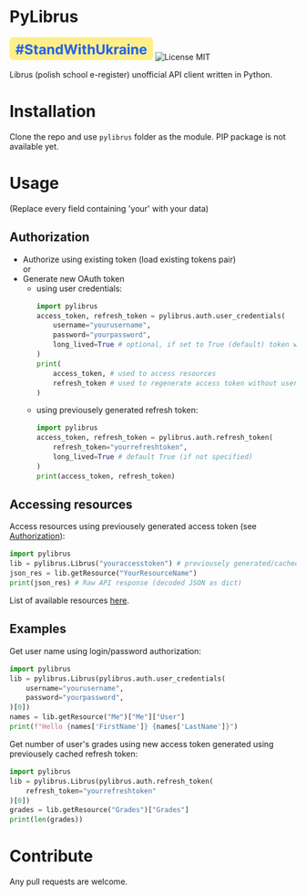 # PyLibrus

[![Stand With Ukraine](https://raw.githubusercontent.com/vshymanskyy/StandWithUkraine/main/badges/StandWithUkraine.svg)](https://stand-with-ukraine.pp.ua)
![License MIT](https://img.shields.io/github/license/ChimekKoo/pylibrus)

Librus (polish school e-register) unofficial API client written in Python.

# Installation
Clone the repo and use `pylibrus` folder as the module.
PIP package is not available yet.

# Usage
(Replace every field containing 'your' with your data)
## Authorization
- Authorize using existing token (load existing tokens pair)  
or
- Generate new OAuth token  
    - using user credentials:
        ```python
        import pylibrus
        access_token, refresh_token = pylibrus.auth.user_credentials(
            username="yourusername",
            password="yourpassword",
            long_lived=True # optional, if set to True (default) token will be valid for 24h, if set to False token will be valid for 3h
        )
        print(
            access_token, # used to access resources
            refresh_token # used to regenerate access token without user credentials
        )
        ```
    - using previousely generated refresh token:
        ```python
        import pylibrus
        access_token, refresh_token = pylibrus.auth.refresh_token(
            refresh_token="yourrefreshtoken",
            long_lived=True # default True (if not specified)
        )
        print(access_token, refresh_token)
        ```
## Accessing resources
Access resources using previousely generated access token (see [Authorization](#authorization)):
```python
import pylibrus
lib = pylibrus.Librus("youraccesstoken") # previousely generated/cached access token
json_res = lib.getResource("YourResourceName")
print(json_res) # Raw API response (decoded JSON as dict)
```
List of available resources [here](resources.txt).
## Examples
Get user name using login/password authorization:
```python
import pylibrus
lib = pylibrus.Librus(pylibrus.auth.user_credentials(
    username="yourusername",
    password="yourpassword",
)[0])
names = lib.getResource("Me")["Me"]["User"]
print(f"Hello {names['FirstName']} {names['LastName']}")
```
Get number of user's grades using new access token generated using previousely cached refresh token:
```python
import pylibrus
lib = pylibrus.Librus(pylibrus.auth.refresh_token(
    refresh_token="yourrefreshtoken"
)[0])
grades = lib.getResource("Grades")["Grades"]
print(len(grades))
```
# Contribute
Any pull requests are welcome.
